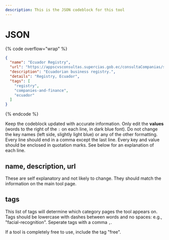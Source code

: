 ```yaml
---
description: This is the JSON codeblock for this tool
---
```


# JSON

{% code overflow="wrap" %}
```json
{
  "name": "Ecuador Registry",
  "url": "https://appscvsconsultas.supercias.gob.ec/consultaCompanias/societario/busquedaCompanias.jsf",
  "description": "Ecuadorian business registry.",
  "details": "Registry, Ecuador",
  "tags": [
    "registry",
    "companies-and-finance",
    "ecuador"
  ]
}
```
{% endcode %}

Keep the codeblock updated with accurate information. Only edit the **values** (words to the right of the `:` on each line, in dark blue font). Do not change the key names (left side, slightly light blue) or any of the other formatting. Every line should end in a comma except the last line. Every key and value should be enclosed in quotation marks. See below for an explanation of each line.&#x20;

## name, description, url

These are self explanatory and not likely to change. They should match the information on the main tool page.

## tags

This list of tags will determine which category pages the tool appears on. Tags should be lowercase with dashes between words and no spaces: e.g., "facial-recognition". Seperate tags with a comma `,`.

If a tool is completely free to use, include the tag "free".

